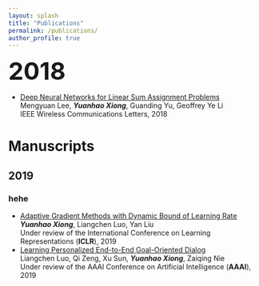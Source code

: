 ```yaml
---
layout: splash
title: "Publications"
permalink: /publications/
author_profile: true
---
```



<font size="15"><strong>2018</strong></font>
- [Deep Neural Networks for Linear Sum Assignment Problems](https://ieeexplore.ieee.org/stamp/stamp.jsp?tp=&arnumber=8371290)  
Mengyuan Lee, ***Yuanhao Xiong***, Guanding Yu, Geoffrey Ye Li  
IEEE Wireless Communications Letters, 2018

# Manuscripts
## 2019
### hehe
- [Adaptive Gradient Methods with Dynamic Bound of Learning Rate](https://ieeexplore.ieee.org/stamp/stamp.jsp?tp=&arnumber=8371290)  
***Yuanhao Xiong***, Liangchen Luo, Yan Liu  
Under review of the International Conference on Learning Representations (**ICLR**), 2019
- [Learning Personalized End-to-End Goal-Oriented Dialog](https://ieeexplore.ieee.org/stamp/stamp.jsp?tp=&arnumber=8371290)  
Liangchen Luo, Qi Zeng, Xu Sun, ***Yuanhao Xiong***, Zaiqing Nie  
Under review of the AAAI Conference on Artificial Intelligence (**AAAI**), 2019
